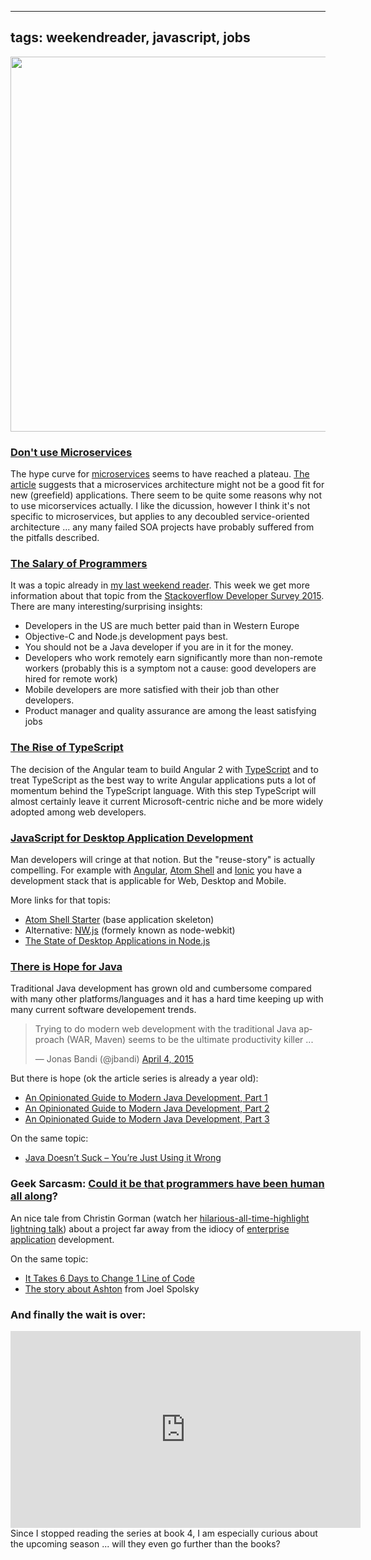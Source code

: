 
---
tags: weekendreader, javascript, jobs
---

<img class="jb-main-img" property="og:image"  src="https://lh4.googleusercontent.com/-nYWHixspLvw/VShKJnEJTJI/AAAAAAAACJk/PmqYwjVxmHs/s912/wr15.png" width="600px"/>

### [Don't use Microservices](http://samnewman.io/blog/2015/04/07/microservices-for-greenfield/)
The hype curve for [microservices](http://martinfowler.com/articles/microservices.html) seems to have reached a plateau. [The article](http://samnewman.io/blog/2015/04/07/microservices-for-greenfield/)  suggests that a microservices architecture might not be a good fit for new (greefield) applications. There seem to be quite some reasons why not to use micorservices actually. I like the dicussion, however I think it's not specific to microservices, but applies to any decoubled service-oriented architecture ... any many failed SOA projects have probably suffered from the pitfalls described.


### [The Salary of Programmers](http://stackoverflow.com/research/developer-survey-2015#work-complang)
It was a topic already in [my last weekend reader](http://blog.jonasbandi.net/2015/04/weekend-reader-14.html). This week we get more information about that topic from the [Stackoverflow Developer Survey 2015](http://stackoverflow.com/research/developer-survey-2015). There are many interesting/surprising insights:
- Developers in the US are much better paid than in Western Europe 
- Objective-C and Node.js development pays best. 
- You should not be a Java developer if you are in it for the money.
- Developers who work remotely earn significantly more than non-remote workers (probably this is a symptom not a cause: good developers are hired for remote work)
- Mobile developers are more satisfied with their job than other developers. 
- Product manager and quality assurance are among the least satisfying jobs



### [The Rise of TypeScript](http://developer.telerik.com/featured/the-rise-of-typescript/)

The decision of the Angular team to build Angular 2 with [TypeScript](http://www.typescriptlang.org/) and to treat TypeScript as the best way to write Angular applications puts a lot of momentum behind the TypeScript language. With this step TypeScript will almost certainly leave it current Microsoft-centric niche and be more widely adopted among web developers.


### [JavaScript for Desktop Application Development](https://github.com/atom/atom-shell)
Man developers will cringe at that notion. But the "reuse-story" is actually compelling. For example with [Angular](https://angularjs.org/), [Atom Shell](https://github.com/atom/atom-shell) and [Ionic](http://ionicframework.com/) you have a development stack that is applicable for Web, Desktop and Mobile.

More links for that topis:
- [Atom Shell Starter](https://github.com/atom/atom-shell-starter) (base application skeleton)
- Alternative: [NW.js](http://nwjs.io/) (formely known as node-webkit)
- [The State of Desktop Applications in Node.js](https://nodesource.com/blog/node-desktop-applications)


### [There is Hope for Java](http://blog.paralleluniverse.co/2014/05/01/modern-java/)
Traditional Java development has grown old and cumbersome compared with many other platforms/languages and it has a hard time keeping up with many current software developement trends.

<blockquote class="twitter-tweet" lang="en"><p>Trying to do modern web development with the traditional Java approach (WAR, Maven) seems to be the ultimate productivity killer ...</p>&mdash; Jonas Bandi (@jbandi) <a href="https://twitter.com/jbandi/status/584334301086482434">April 4, 2015</a></blockquote>
<script async src="//platform.twitter.com/widgets.js" charset="utf-8"></script>

But there is hope (ok the article series is already a year old): 
- [An Opinionated Guide to Modern Java Development, Part 1](http://blog.paralleluniverse.co/2014/05/01/modern-java/)
- [An Opinionated Guide to Modern Java Development, Part 2](http://blog.paralleluniverse.co/2014/05/08/modern-java-pt2/)
- [An Opinionated Guide to Modern Java Development, Part 3](http://blog.paralleluniverse.co/2014/05/15/modern-java-pt3/)

On the same topic:
- [Java Doesn’t Suck – You’re Just Using it Wrong](http://www.jamesward.com/2014/12/03/java-doesnt-suck-youre-just-using-it-wrong)


### Geek Sarcasm: [Could it be that programmers have been human all along](http://kranglefant.tumblr.com/post/115503794320/could-it-be-that-programmers-have-been-human-all)?
An nice tale from Christin Gorman (watch her [hilarious-all-time-highlight lightning talk](https://vimeo.com/28885655)) about a project far away from the idiocy of [enterprise application](http://martinfowler.com/bliki/EnterpriseApplication.html) development. 

On the same topic:
- [It Takes 6 Days to Change 1 Line of Code](http://web.archive.org/web/20130525012304/http://edweissman.com/it-takes-6-days-to-change-1-line-of-code)
- [The story about Ashton](http://programmers.stackexchange.com/a/25459) from Joel Spolsky


### And finally the wait is over:
<iframe width="560" height="315" src="https://www.youtube.com/embed/F9Bo89m2f6g" frameborder="0" allowfullscreen></iframe>
Since I stopped reading the series at book 4, I am especially curious about the upcoming season ... will they even go further than the books?